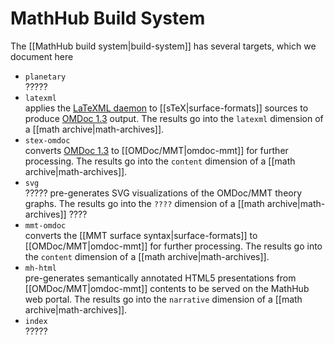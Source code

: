 # MathHub Build System

The [[MathHub build system|build-system]] has several targets,
which we document here

  - `planetary`  
    ?????
  - `latexml`  
    applies the [LaTeXML daemon](http://dlmf.nist.gov/LaTeXML/) to
    [[sTeX|surface-formats]] sources to produce
    [OMDoc 1.3](http://www.omdoc.org/OMDoc1.3/) output. The results go into the `latexml`
    dimension of a [[math archive|math-archives]].
  - `stex-omdoc`  
    converts [OMDoc 1.3](http://www.omdoc.org/OMDoc1.3/) to
    [[OMDoc/MMT|omdoc-mmt]] for further processing. The
    results go into the `content` dimension of a [[math archive|math-archives]].
  - `svg `  
    ????? pre-generates SVG visualizations of the OMDoc/MMT theory
    graphs. The results go into the `????` dimension of a [[math archive|math-archives]] ????
  - `mmt-omdoc`  
    converts the [[MMT surface syntax|surface-formats]] to
    [[OMDoc/MMT|omdoc-mmt]] for further processing. The
    results go into the `content` dimension of a [[math archive|math-archives]].
  - `mh-html`  
    pre-generates semantically annotated HTML5 presentations from
    [[OMDoc/MMT|omdoc-mmt]] contents to be served on the
    MathHub web portal. The results go into the `narrative` dimension of
    a [[math archive|math-archives]].
  - `index`  
    ?????
